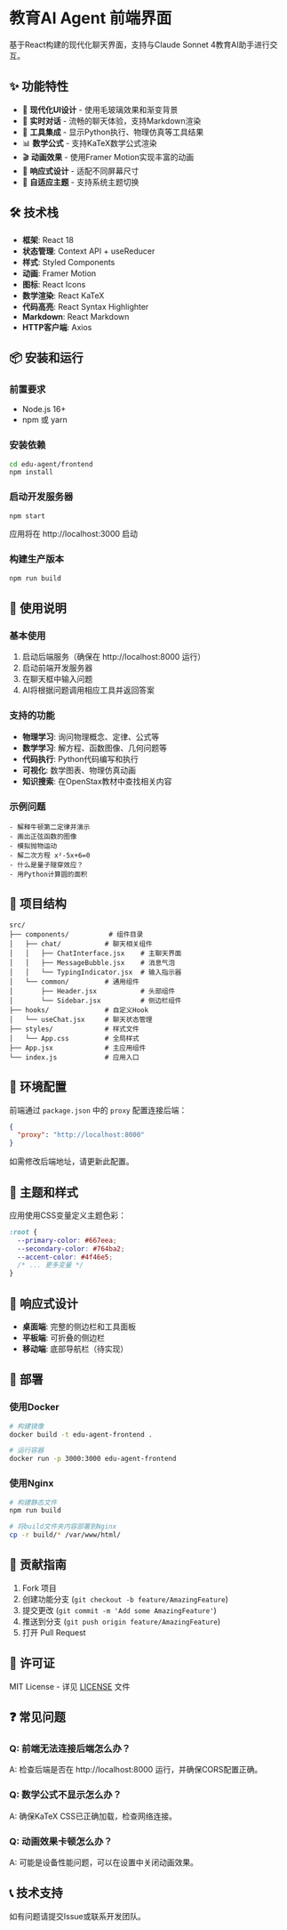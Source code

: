 # 教育AI Agent 前端界面

基于React构建的现代化聊天界面，支持与Claude Sonnet 4教育AI助手进行交互。

## ✨ 功能特性

- 🎨 **现代化UI设计** - 使用毛玻璃效果和渐变背景
- 💬 **实时对话** - 流畅的聊天体验，支持Markdown渲染
- 🔧 **工具集成** - 显示Python执行、物理仿真等工具结果
- 📊 **数学公式** - 支持KaTeX数学公式渲染
- 🎬 **动画效果** - 使用Framer Motion实现丰富的动画
- 📱 **响应式设计** - 适配不同屏幕尺寸
- 🌙 **自适应主题** - 支持系统主题切换

## 🛠️ 技术栈

- **框架**: React 18
- **状态管理**: Context API + useReducer
- **样式**: Styled Components
- **动画**: Framer Motion
- **图标**: React Icons
- **数学渲染**: React KaTeX
- **代码高亮**: React Syntax Highlighter
- **Markdown**: React Markdown
- **HTTP客户端**: Axios

## 📦 安装和运行

### 前置要求

- Node.js 16+ 
- npm 或 yarn

### 安装依赖

```bash
cd edu-agent/frontend
npm install
```

### 启动开发服务器

```bash
npm start
```

应用将在 http://localhost:3000 启动

### 构建生产版本

```bash
npm run build
```

## 🎯 使用说明

### 基本使用

1. 启动后端服务（确保在 http://localhost:8000 运行）
2. 启动前端开发服务器
3. 在聊天框中输入问题
4. AI将根据问题调用相应工具并返回答案

### 支持的功能

- **物理学习**: 询问物理概念、定律、公式等
- **数学学习**: 解方程、函数图像、几何问题等  
- **代码执行**: Python代码编写和执行
- **可视化**: 数学图表、物理仿真动画
- **知识搜索**: 在OpenStax教材中查找相关内容

### 示例问题

```
- 解释牛顿第二定律并演示
- 画出正弦函数的图像
- 模拟抛物运动
- 解二次方程 x²-5x+6=0
- 什么是量子隧穿效应？
- 用Python计算圆的面积
```

## 📁 项目结构

```
src/
├── components/          # 组件目录
│   ├── chat/           # 聊天相关组件
│   │   ├── ChatInterface.jsx    # 主聊天界面
│   │   ├── MessageBubble.jsx    # 消息气泡
│   │   └── TypingIndicator.jsx  # 输入指示器
│   └── common/         # 通用组件
│       ├── Header.jsx           # 头部组件
│       └── Sidebar.jsx          # 侧边栏组件
├── hooks/              # 自定义Hook
│   └── useChat.jsx     # 聊天状态管理
├── styles/             # 样式文件
│   └── App.css         # 全局样式
├── App.jsx             # 主应用组件
└── index.js            # 应用入口
```

## 🔧 环境配置

前端通过 `package.json` 中的 `proxy` 配置连接后端：

```json
{
  "proxy": "http://localhost:8000"
}
```

如需修改后端地址，请更新此配置。

## 🎨 主题和样式

应用使用CSS变量定义主题色彩：

```css
:root {
  --primary-color: #667eea;
  --secondary-color: #764ba2;
  --accent-color: #4f46e5;
  /* ... 更多变量 */
}
```

## 📱 响应式设计

- **桌面端**: 完整的侧边栏和工具面板
- **平板端**: 可折叠的侧边栏
- **移动端**: 底部导航栏（待实现）

## 🚀 部署

### 使用Docker

```bash
# 构建镜像
docker build -t edu-agent-frontend .

# 运行容器
docker run -p 3000:3000 edu-agent-frontend
```

### 使用Nginx

```bash
# 构建静态文件
npm run build

# 将build文件夹内容部署到Nginx
cp -r build/* /var/www/html/
```

## 🤝 贡献指南

1. Fork 项目
2. 创建功能分支 (`git checkout -b feature/AmazingFeature`)
3. 提交更改 (`git commit -m 'Add some AmazingFeature'`)
4. 推送到分支 (`git push origin feature/AmazingFeature`)
5. 打开 Pull Request

## 📄 许可证

MIT License - 详见 [LICENSE](../LICENSE) 文件

## ❓ 常见问题

### Q: 前端无法连接后端怎么办？
A: 检查后端是否在 http://localhost:8000 运行，并确保CORS配置正确。

### Q: 数学公式不显示怎么办？
A: 确保KaTeX CSS已正确加载，检查网络连接。

### Q: 动画效果卡顿怎么办？
A: 可能是设备性能问题，可以在设置中关闭动画效果。

## 📞 技术支持

如有问题请提交Issue或联系开发团队。 